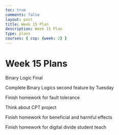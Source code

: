 ```yaml
---
toc: true
comments: false
layout: post
title: Week 15 Plan
description: Week 15 Plan
type: plans 
courses: { csp: {week: 2} }
---
```


# Week 15 Plans

Binary Logic Final

Complete Binary Logics second feature by Tuesday

Finish homework for fault tolerance

Think about CPT project

Finish homework for beneficial and harmful effects

Finish homework for digital divide student teach